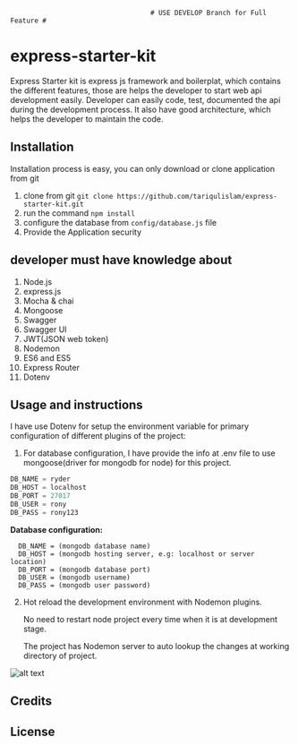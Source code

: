                                        # USE DEVELOP Branch for Full Feature #
# express-starter-kit
Express Starter kit is express js framework and boilerplat, which contains the different features, those are helps the developer to start web api development easily. Developer can easily code, test, documented the api during the development process. It also have good architecture, which helps the developer to maintain the code.

## Installation

Installation process is easy, you can only download or clone application from git

1. clone from git `git clone https://github.com/tariqulislam/express-starter-kit.git`
2. run the command `npm install`
3. configure the database from `config/database.js` file
4. Provide the Application security

## developer must have knowledge about

1. Node.js
2. express.js
3. Mocha & chai
4. Mongoose
5. Swagger
6. Swagger UI
7. JWT(JSON web token)
8. Nodemon
9. ES6 and ES5
10. Express Router
11. Dotenv


## Usage and instructions
I have use Dotenv for setup the environment variable for primary configuration of different plugins of the project:

1. For database configuration, I have provide the info at .env file to use mongoose(driver for mongodb for node) for this project.

```javascript
DB_NAME = ryder
DB_HOST = localhost
DB_PORT = 27017
DB_USER = rony
DB_PASS = rony123
```
**Database configuration:**

      DB_NAME = (mongodb database name)
      DB_HOST = (mongodb hosting server, e.g: localhost or server location)
      DB_PORT = (mongodb database port)
      DB_USER = (mongodb username)
      DB_PASS = (mongodb user password)


2. Hot reload the development environment with Nodemon plugins.


    No need to restart node project every time when it is at development stage.

    The project has Nodemon server to auto lookup the changes at working directory of project.

![alt text](https://github.com/tariqulislam/express-starter-kit/blob/feature/user-guide/public/images/nodemoon.png)

## Credits



## License
